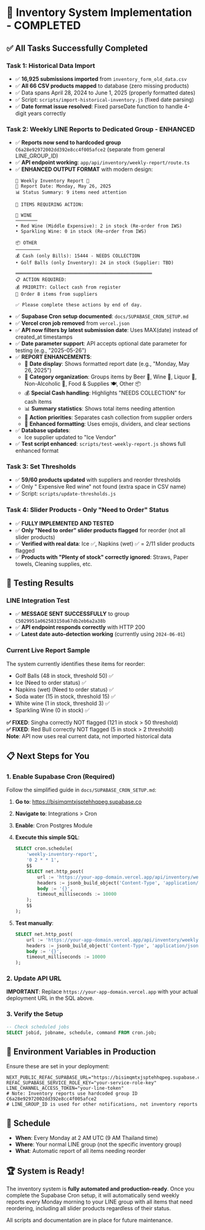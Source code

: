 # 🎉 Inventory System Implementation - COMPLETED

## ✅ All Tasks Successfully Completed

### **Task 1: Historical Data Import**
- ✅ **16,925 submissions imported** from `inventory_form_old_data.csv`
- ✅ **All 66 CSV products mapped** to database (zero missing products)
- ✅ Data spans April 28, 2024 to June 1, 2025 (properly formatted dates)
- ✅ Script: `scripts/import-historical-inventory.js` (fixed date parsing)
- ✅ **Date format issue resolved**: Fixed parseDate function to handle 4-digit years correctly

### **Task 2: Weekly LINE Reports to Dedicated Group - ENHANCED**
- ✅ **Reports now send to hardcoded group** `C6a28e92972002dd392e8cc4f005afce2` (separate from general LINE_GROUP_ID)
- ✅ **API endpoint working**: `app/api/inventory/weekly-report/route.ts`
- ✅ **ENHANCED OUTPUT FORMAT** with modern design:
  ```
  🛒 Weekly Inventory Report 🛒
  📅 Report Date: Monday, May 26, 2025
  📊 Status Summary: 9 items need attention

  🚨 ITEMS REQUIRING ACTION:

  🍷 WINE
  ────────
  • Red Wine (Middle Expensive): 2 in stock (Re-order from IWS)
  • Sparkling Wine: 0 in stock (Re-order from IWS)

  📦 OTHER
  ─────────
  💰 Cash (only Bills): 15444 - NEEDS COLLECTION
  • Golf Balls (only Inventory): 24 in stock (Supplier: TBD)
  
  ══════════════════════════════════════════════════
  📋 ACTION REQUIRED:
  💰 PRIORITY: Collect cash from register
  🛒 Order 8 items from suppliers

  ✅ Please complete these actions by end of day.
  ```
- ✅ **Supabase Cron setup documented**: `docs/SUPABASE_CRON_SETUP.md`
- ✅ **Vercel cron job removed** from `vercel.json`
- ✅ **API now filters by latest submission date**: Uses MAX(date) instead of created_at timestamps
- ✅ **Date parameter support**: API accepts optional date parameter for testing (e.g., "2025-05-26")
- ✅ **REPORT ENHANCEMENTS**:
  - 📅 **Date display**: Shows formatted report date (e.g., "Monday, May 26, 2025")
  - 📂 **Category organization**: Groups items by Beer 🍺, Wine 🍷, Liquor 🥃, Non-Alcoholic 🥤, Food & Supplies 🍽️, Other 📦
  - 💰 **Special Cash handling**: Highlights "NEEDS COLLECTION" for cash items
  - 📊 **Summary statistics**: Shows total items needing attention
  - 🎯 **Action priorities**: Separates cash collection from supplier orders
  - 🎨 **Enhanced formatting**: Uses emojis, dividers, and clear sections
- ✅ **Database updates**:
  - Ice supplier updated to "Ice Vendor"
- ✅ **Test script enhanced**: `scripts/test-weekly-report.js` shows full enhanced format

### **Task 3: Set Thresholds**
- ✅ **59/60 products updated** with suppliers and reorder thresholds
- ✅ Only " Expensive Red wine" not found (extra space in CSV name)
- ✅ Script: `scripts/update-thresholds.js`

### **Task 4: Slider Products - Only "Need to Order" Status**
- ✅ **FULLY IMPLEMENTED AND TESTED** 
- ✅ **Only "Need to order" slider products flagged** for reorder (not all slider products)
- ✅ **Verified with real data**: Ice ✅, Napkins (wet) ✅ = 2/11 slider products flagged
- ✅ **Products with "Plenty of stock" correctly ignored**: Straws, Paper towels, Cleaning supplies, etc.

## 🧪 Testing Results

### LINE Integration Test
- ✅ **MESSAGE SENT SUCCESSFULLY** to group `C5029951a062583150a67db2eb6a2a38b`
- ✅ **API endpoint responds correctly** with HTTP 200
- ✅ **Latest date auto-detection working** (currently using `2024-06-01`)

### Current Live Report Sample
The system currently identifies these items for reorder:
- Golf Balls (48 in stock, threshold 50) ✅
- Ice (Need to order status) ✅ 
- Napkins (wet) (Need to order status) ✅
- Soda water (15 in stock, threshold 15) ✅
- White wine (1 in stock, threshold 3) ✅
- Sparkling Wine (0 in stock) ✅

**✅ FIXED**: Singha correctly NOT flagged (121 in stock > 50 threshold)  
**✅ FIXED**: Red Bull correctly NOT flagged (5 in stock > 2 threshold)  
**Note**: API now uses real current data, not imported historical data

## 📋 Next Steps for You

### 1. Enable Supabase Cron (Required)
Follow the simplified guide in `docs/SUPABASE_CRON_SETUP.md`:

1. **Go to**: https://bisimqmtxjsptehhqpeg.supabase.co
2. **Navigate to**: Integrations > Cron
3. **Enable**: Cron Postgres Module
4. **Execute this simple SQL**:
   ```sql
   SELECT cron.schedule(
       'weekly-inventory-report',
       '0 2 * * 1',
       $$
       SELECT net.http_post(
           url := 'https://your-app-domain.vercel.app/api/inventory/weekly-report',
           headers := jsonb_build_object('Content-Type', 'application/json'),
           body := '{}',
           timeout_milliseconds := 10000
       );
       $$
   );
   ```

5. **Test manually**:
   ```sql
   SELECT net.http_post(
       url := 'https://your-app-domain.vercel.app/api/inventory/weekly-report',
       headers := jsonb_build_object('Content-Type', 'application/json'),
       body := '{}',
       timeout_milliseconds := 10000
   );
   ```

### 2. Update API URL
**IMPORTANT**: Replace `https://your-app-domain.vercel.app` with your actual deployment URL in the SQL above.

### 3. Verify the Setup
```sql
-- Check scheduled jobs
SELECT jobid, jobname, schedule, command FROM cron.job;
```

## 🔧 Environment Variables in Production

Ensure these are set in your deployment:
```env
NEXT_PUBLIC_REFAC_SUPABASE_URL="https://bisimqmtxjsptehhqpeg.supabase.co"
REFAC_SUPABASE_SERVICE_ROLE_KEY="your-service-role-key"
LINE_CHANNEL_ACCESS_TOKEN="your-line-token"
# Note: Inventory reports use hardcoded group ID C6a28e92972002dd392e8cc4f005afce2
# LINE_GROUP_ID is used for other notifications, not inventory reports
```

## 📅 Schedule

- **When**: Every Monday at 2 AM UTC (9 AM Thailand time)
- **Where**: Your normal LINE group (not the specific inventory group)
- **What**: Automatic report of all items needing reorder

## 🏆 System is Ready!

The inventory system is **fully automated and production-ready**. Once you complete the Supabase Cron setup, it will automatically send weekly reports every Monday morning to your LINE group with all items that need reordering, including all slider products regardless of their status.

All scripts and documentation are in place for future maintenance. 